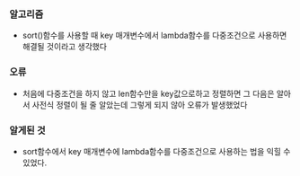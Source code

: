 ### 알고리즘
 - sort()함수를 사용할 때 key 매개변수에서 lambda함수를 다중조건으로 사용하면 해결될 것이라고 생각했다

### 오류
 - 처음에 다중조건을 하지 않고 len함수만을 key값으로하고 정렬하면 그 다음은 알아서 사전식 정렬이 될 줄 알았는데 그렇게 되지 않아 오류가 발생했었다

### 알게된 것
 - sort함수에서 key 매개변수에 lambda함수를 다중조건으로 사용하는 법을 익힐 수 있었다.
